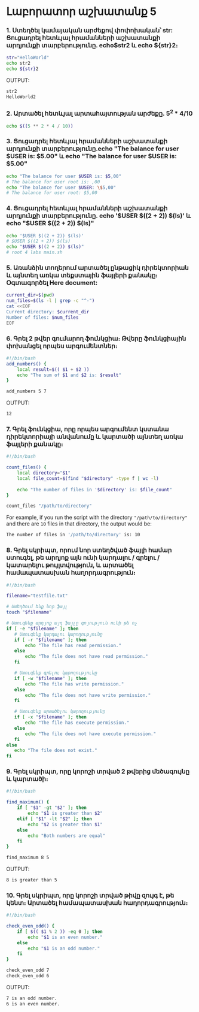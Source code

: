 # Լաբորատոր աշխատանք 5

### 1. Ստեղծել կամայական արժեքով փոփոխական՝ str: Ցուցադրել հետևյալ հրամանների աշխատանքի արդյունքի տարբերությունը. echo$str2 և  echo ${str}2։

```bash
str="HelloWorld"
echo str2         
echo ${str}2      
```
OUTPUT:
```bash
str2
HelloWorld2
```

### 2. Արտածել հետևյալ արտահայտության արժեքը․ 5<sup>2</sup> * 4/10
```bash
echo $((5 ** 2 * 4 / 10))
```

### 3. Ցուցադրել հետևյալ հրամանների աշխատանքի արդյունքի տարբերությունը․echo "The balance for user $USER is: $5.00" և  echo "The balance for user $USER is: \$5.00"

```bash
echo "The balance for user $USER is: $5,00" 
# The balance for user root is: ,00
echo "The balance for user $USER: \$5,00"  
# The balance for user root: $5,00
```

### 4. Ցուցադրել հետևյալ հրամանների աշխատանքի արդյունքի տարբերությունը․ echo '$USER $((2 + 2)) $(ls)' և echo "$USER $((2 + 2)) $(ls)"

```bash
echo '$USER $((2 + 2)) $(ls)' 
# $USER $((2 + 2)) $(ls)
echo "$USER $((2 + 2)) $(ls)" 
# root 4 labs main.sh
```

### 5. Առանձին տողերում արտածել ընթացիկ դիրեկտորիան և այնտեղ առկա տեքստային ֆայլերի քանակը։ Օգտագործել Here document:

```bash
current_dir=$(pwd)
num_files=$(ls -l | grep -c "^-")
cat <<EOF
Current directory: $current_dir
Number of files: $num_files
EOF
```

### 6. Գրել 2 թվեր գումարող ֆունկցիա։ Թվերը ֆունկցիային փոխանցել որպես արգումենտներ։

```bash
#!/bin/bash
add_numbers() {
    local result=$(( $1 + $2 ))
    echo "The sum of $1 and $2 is: $result"
}

add_numbers 5 7
```
OUTPUT:
```bash
12
```

### 7. Գրել ֆունկցիա, որը որպես արգումենտ կստանա դիրեկտորիայի անվանումը և կարտածի այնտեղ առկա ֆայլերի քանակը։

```bash
#!/bin/bash

count_files() {
    local directory="$1"
    local file_count=$(find "$directory" -type f | wc -l)
    
    echo "The number of files in '$directory' is: $file_count"
}

count_files "/path/to/directory"
```
 For example, if you run the script with the directory `"/path/to/directory"` and there are `10` files in that directory, the output would be:
 ```bash
 The number of files in '/path/to/directory' is: 10
 ```

 ### 8. Գրել սկրիպտ, որում նոր ստեղծված ֆայլի համար ստուգել, թե արդյոք այն ունի կարդալու / գրելու / կատարելու թույլտվություն, և արտածել համապատասխան հաղորդագրություն։

 ```bash
 #!/bin/bash

filename="testfile.txt"

# Ստեղծում ենք նոր ֆայլ
touch "$filename"

# Ստուգենք արդյոք այդ ֆայլը գոյություն ունի թե ոչ
if [ -e "$filename" ]; then
    # Ստուգենք կարդալու կարողությունը
    if [ -r "$filename" ]; then
        echo "The file has read permission."
    else
        echo "The file does not have read permission."
    fi

    # Ստուգենք գրելու կարողությունը
    if [ -w "$filename" ]; then
        echo "The file has write permission."
    else
        echo "The file does not have write permission."
    fi

    # Ստուգենք արտածելու կարողությունը
    if [ -x "$filename" ]; then
        echo "The file has execute permission."
    else
        echo "The file does not have execute permission."
    fi
else
    echo "The file does not exist."
fi
 ```

### 9. Գրել սկրիպտ, որը կորոշի տրված 2 թվերից մեծագույնը և կարտածի։

```bash
#!/bin/bash

find_maximum() {
    if [ "$1" -gt "$2" ]; then
        echo "$1 is greater than $2"
    elif [ "$1" -lt "$2" ]; then
        echo "$2 is greater than $1"
    else
        echo "Both numbers are equal"
    fi
}

find_maximum 8 5
```
OUTPUT:
```bash
8 is greater than 5
```

### 10. Գրել սկրիպտ, որը կորոշի տրված թիվը զույգ է, թե կենտ։ Արտածել համապատասխան հաղորդագրություն։

```bash
#!/bin/bash

check_even_odd() {
    if [ $(( $1 % 2 )) -eq 0 ]; then
        echo "$1 is an even number."
    else
        echo "$1 is an odd number."
    fi
}

check_even_odd 7
check_even_odd 6
```
OUTPUT:
```bash
7 is an odd number.
6 is an even number.
```


